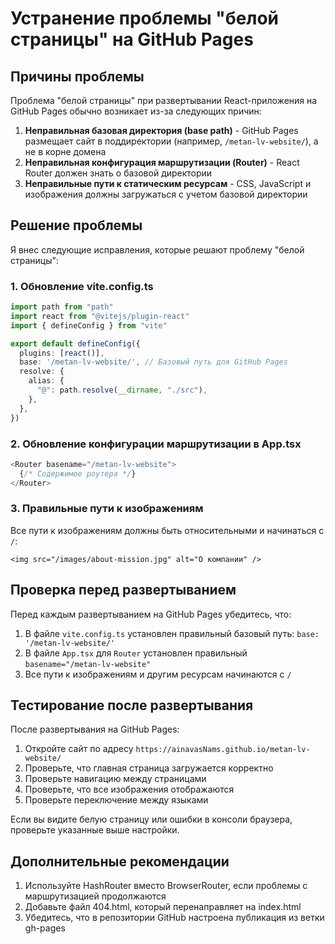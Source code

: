 # Устранение проблемы "белой страницы" на GitHub Pages

## Причины проблемы

Проблема "белой страницы" при развертывании React-приложения на GitHub Pages обычно возникает из-за следующих причин:

1. **Неправильная базовая директория (base path)** - GitHub Pages размещает сайт в поддиректории (например, `/metan-lv-website/`), а не в корне домена
2. **Неправильная конфигурация маршрутизации (Router)** - React Router должен знать о базовой директории
3. **Неправильные пути к статическим ресурсам** - CSS, JavaScript и изображения должны загружаться с учетом базовой директории

## Решение проблемы

Я внес следующие исправления, которые решают проблему "белой страницы":

### 1. Обновление vite.config.ts

```typescript
import path from "path"
import react from "@vitejs/plugin-react"
import { defineConfig } from "vite"

export default defineConfig({
  plugins: [react()],
  base: '/metan-lv-website/', // Базовый путь для GitHub Pages
  resolve: {
    alias: {
      "@": path.resolve(__dirname, "./src"),
    },
  },
})
```

### 2. Обновление конфигурации маршрутизации в App.tsx

```typescript
<Router basename="/metan-lv-website">
  {/* Содержимое роутера */}
</Router>
```

### 3. Правильные пути к изображениям

Все пути к изображениям должны быть относительными и начинаться с `/`:

```tsx
<img src="/images/about-mission.jpg" alt="О компании" />
```

## Проверка перед развертыванием

Перед каждым развертыванием на GitHub Pages убедитесь, что:

1. В файле `vite.config.ts` установлен правильный базовый путь: `base: '/metan-lv-website/'`
2. В файле `App.tsx` для `Router` установлен правильный `basename="/metan-lv-website"`
3. Все пути к изображениям и другим ресурсам начинаются с `/`

## Тестирование после развертывания

После развертывания на GitHub Pages:

1. Откройте сайт по адресу `https://ainavasNams.github.io/metan-lv-website/`
2. Проверьте, что главная страница загружается корректно
3. Проверьте навигацию между страницами
4. Проверьте, что все изображения отображаются
5. Проверьте переключение между языками

Если вы видите белую страницу или ошибки в консоли браузера, проверьте указанные выше настройки.

## Дополнительные рекомендации

1. Используйте HashRouter вместо BrowserRouter, если проблемы с маршрутизацией продолжаются
2. Добавьте файл 404.html, который перенаправляет на index.html
3. Убедитесь, что в репозитории GitHub настроена публикация из ветки gh-pages
